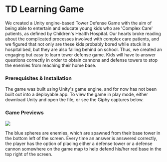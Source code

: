 # TD Learning Game

We created a Unity engine-based Tower Defense Game with the aim of being able to entertain and educate young kids who are 'Complex Care' patients, as defined by Children's Health Hospital. Our hearts broke reading about the complicated processes involved with complex care patients, and we figured that not only are these kids probably bored while stuck in a hospital bed, but they are also falling behind on school. Thus, we created an engaging but easy to learn tower defense game. Kids will have to answer questions correctly in order to obtain cannons and defense towers to stop the enemies from reaching their home base.

### Prerequisites & Installation

The game was built using Unity's game engine, and for now has not been built out into a deployable app. To view the game in play mode, 
either download Unity and open the file, or see the Giphy captures below. 

### Game Previews
![](gif.gif)

The blue spheres are enemies, which are spawned from their base tower in the bottom left of the screen. Every time an answer is answered 
correctly, the player has the option of placing either a defense tower or a defense cannon somewhere on the game map to help defend his/her
red base in the top right of the screen.

